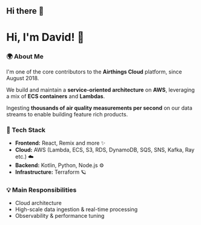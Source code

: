 ## Hi there 👋

# Hi, I'm David! 👋  

### 🌍 About Me  
I'm one of the core contributors to the **Airthings Cloud** platform, since August 2018.  

We build and maintain a **service-oriented architecture** on **AWS**, leveraging a mix of **ECS containers** and **Lambdas**. 

Ingesting **thousands of air quality measurements per second** on our data streams to enable building feature rich products.  

### 🚀 Tech Stack
- **Frontend:** React, Remix and more ✨
- **Cloud:** AWS (Lambda, ECS, S3, RDS, DynamoDB, SQS, SNS, Kafka, Ray etc.) ☁️
- **Backend:** Kotlin, Python, Node.js ⚙️
- **Infrastructure:** Terraform 🪐

### 💡 Main Responsibilities  
- Cloud architecture
- High-scale data ingestion & real-time processing  
- Observability & performance tuning

<!--
**devdavidkarlsson/devdavidkarlsson** is a ✨ _special_ ✨ repository because its `README.md` (this file) appears on your GitHub profile.

Here are some ideas to get you started:

- 🔭 I’m currently working on ...
- 🌱 I’m currently learning ...
- 👯 I’m looking to collaborate on ...
- 🤔 I’m looking for help with ...
- 💬 Ask me about ...
- 📫 How to reach me: ...
- 😄 Pronouns: ...
- ⚡ Fun fact: ...
-->

